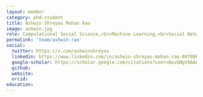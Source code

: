```yaml
---
layout: member
category: phd-student
title: Ashwin Shreyas Mohan Rao
image: ashwin.jpg
role: Computational Social Science,<br>Machine Learning,<br>Social Networks
permalink: 'team/ashwin-rao'
social:
  twitter: https://x.com/ashwinshreyas
  linkedin: https://www.linkedin.com/in/ashwin-shreyas-mohan-rao-087086170/
  google-scholar: https://scholar.google.com/citations?user=QovGNgYAAAAJ&hl=en
  github: 
  website: 
  orcid:
education:
---
```

